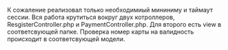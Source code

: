 К сожаление реализовал только необходимиый мининиму и таймаут сессии. 
Вся работа крутиться вокруг двух котроллеров, ResgisterController.php и PaymentController.php. Для второго есть view в соответсвующей папке. Проверка номер карты на валидность происходит в соответсвующей модели. 
